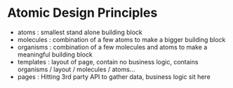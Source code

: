 # Atomic Design Principles

- atoms : smallest stand alone building block
- molecules : combination of a few atoms to make a bigger building block
- organisms : combination of a few molecules and atoms to make a meaningful building block
- templates : layout of page, contain no business logic, contains organisms / layout / molecules / atoms...
- pages : Hitting 3rd party API to gather data, business logic sit here
